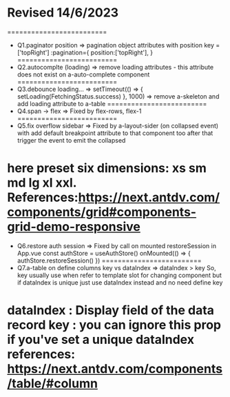 # Revised 14/6/2023
=========================
- Q1.paginator position
=> pagination object attributes with position key = ['topRight']
    :pagination={
        position:['topRight'],
    }
=========================  
- Q2.autocomplte (loading)
=> remove loading attributes - this attribute does not exist on a-auto-complete component  
=========================   
- Q3.debounce loading...
=> setTimeout(() => {
    setLoading(FetchingStatus.success)
  }, 1000)
=> remove a-skeleton and add loading attribute to a-table
=========================
- Q4.span -> flex
=> Fixed by flex-rows, flex-1
=========================
- Q5.fix overflow sidebar
=> Fixed by a-layout-sider (on collapsed event) with add default breakpoint attribute to that component too
after that trigger the event to emit the collapsed


here preset six dimensions: xs sm md lg xl xxl.
References:https://next.antdv.com/components/grid#components-grid-demo-responsive
=========================
- Q6.restore auth session
=> Fixed by call on mounted restoreSession in App.vue 
const authStore = useAuthStore()
onMounted(() => {
    authStore.restoreSession()
})
=========================
- Q7.a-table on define columns key vs dataIndex
=> 
dataIndex > key
So, key usually use when refer to template slot for changing component
but if dataIndex is unique just use dataIndex instead and no need define key

dataIndex : Display field of the data record
key : you can ignore this prop if you've set a unique dataIndex
references:
https://next.antdv.com/components/table/#column
=========================